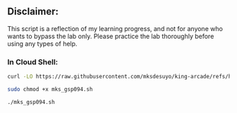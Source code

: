 ## Disclaimer:

This script is a reflection of my learning progress, and not for anyone who wants to bypass the lab only. Please practice the lab thoroughly before using any types of help.

### In Cloud Shell:

```bash
curl -LO https://raw.githubusercontent.com/mksdesuyo/king-arcade/refs/heads/main/Cloud%20Storage%3A%20Qwik%20Start%20-%20CLI_SDK%20%7C%20GSP074/mks_gsp074.sh

sudo chmod +x mks_gsp094.sh

./mks_gsp094.sh
```